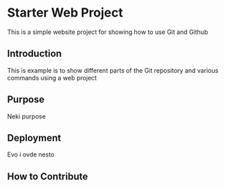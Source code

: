 # Starter Web Project

This is a simple website project for showing how to use Git and Github

## Introduction

This is example is to show different parts of the Git repository and various commands using a web project
## Purpose

Neki purpose

## Deployment
Evo i ovde nesto
## How to Contribute
